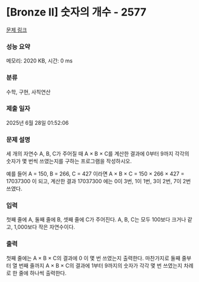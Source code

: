 # [Bronze II] 숫자의 개수 - 2577 

[문제 링크](https://www.acmicpc.net/problem/2577) 

### 성능 요약

메모리: 2020 KB, 시간: 0 ms

### 분류

수학, 구현, 사칙연산

### 제출 일자

2025년 6월 28일 01:52:06

### 문제 설명

<p>세 개의 자연수 A, B, C가 주어질 때 A × B × C를 계산한 결과에 0부터 9까지 각각의 숫자가 몇 번씩 쓰였는지를 구하는 프로그램을 작성하시오.</p>

<p>예를 들어 A = 150, B = 266, C = 427 이라면 A × B × C = 150 × 266 × 427 = 17037300 이 되고, 계산한 결과 17037300 에는 0이 3번, 1이 1번, 3이 2번, 7이 2번 쓰였다.</p>

### 입력 

 <p>첫째 줄에 A, 둘째 줄에 B, 셋째 줄에 C가 주어진다. A, B, C는 모두 100보다 크거나 같고, 1,000보다 작은 자연수이다.</p>

### 출력 

 <p>첫째 줄에는 A × B × C의 결과에 0 이 몇 번 쓰였는지 출력한다. 마찬가지로 둘째 줄부터 열 번째 줄까지 A × B × C의 결과에 1부터 9까지의 숫자가 각각 몇 번 쓰였는지 차례로 한 줄에 하나씩 출력한다.</p>

